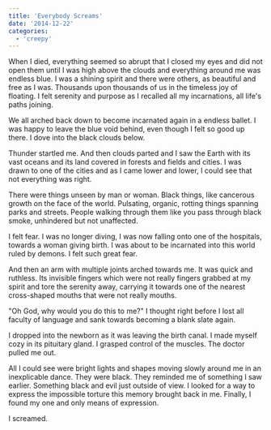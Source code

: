 ```yaml
---
title: 'Everybody Screams'
date: '2014-12-22'
categories:
  - 'creepy'
---
```


When I died, everything seemed so abrupt that I closed my eyes and did not open
them until I was high above the clouds and everything around me was endless
blue. I was a shining spirit and there were others, as beautiful and free as I
was. Thousands upon thousands of us in the timeless joy of floating. I felt
serenity and purpose as I recalled all my incarnations, all life's paths
joining.

<!-- truncate -->

We all arched back down to become incarnated again in a endless ballet. I was
happy to leave the blue void behind, even though I felt so good up there. I dove
into the black clouds below.

Thunder startled me. And then clouds parted and I saw the Earth with its vast
oceans and its land covered in forests and fields and cities. I was drawn to one
of the cities and as I came lower and lower, I could see that not everything was
right.

There were things unseen by man or woman. Black things, like cancerous growth on
the face of the world. Pulsating, organic, rotting things spanning parks and
streets. People walking through them like you pass through black smoke,
unhindered but not unaffected.

I felt fear. I was no longer diving, I was now falling onto one of the
hospitals, towards a woman giving birth. I was about to be incarnated into this
world ruled by demons. I felt such great fear.

And then an arm with multiple joints arched towards me. It was quick and
ruthless. Its invisible fingers which were not really fingers grabbed at my
spirit and tore the serenity away, carrying it towards one of the nearest
cross-shaped mouths that were not really mouths.

"Oh God, why would you do this to me?" I thought right before I lost all faculty
of language and sank towards becoming a blank slate again.

I dropped into the newborn as it was leaving the birth canal. I made myself cozy
in its pituitary gland. I grasped control of the muscles. The doctor pulled me
out.

All I could see were bright lights and shapes moving slowly around me in an
inexplicable dance. They were black. They reminded me of something I saw
earlier. Something black and evil just outside of view. I looked for a way to
express the impossible torture this memory brought back in me. Finally, I found
my one and only means of expression.

I screamed.
